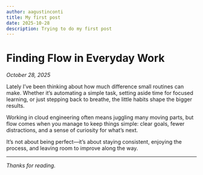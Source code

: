 ```yaml
---
author: aagustinconti
title: My first post
date: 2025-10-28
description: Trying to do my first post
---
```


# Finding Flow in Everyday Work

*October 28, 2025*

Lately I’ve been thinking about how much difference small routines can make.
Whether it’s automating a simple task, setting aside time for focused learning, or just stepping back to breathe, the little habits shape the bigger results.

Working in cloud engineering often means juggling many moving parts, but flow comes when you manage to keep things simple: clear goals, fewer distractions, and a sense of curiosity for what’s next.

It’s not about being perfect—it’s about staying consistent, enjoying the process, and leaving room to improve along the way.

---

*Thanks for reading.*
